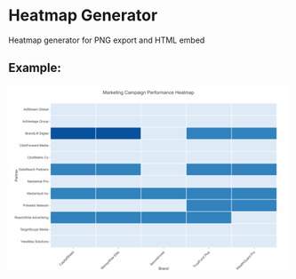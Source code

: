 # Heatmap Generator
Heatmap generator for PNG export and HTML embed


## Example:

![Heatmap Generator Example](<Generated Heatmaps/marketing_heatmap.png>)
